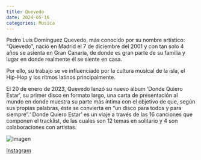 ```yaml
---
title: Quevedo
date: 2024-05-16
categories: Musica
---
```


Pedro Luis Domínguez Quevedo, más conocido por su nombre artístico: “Quevedo”, nació en Madrid el 7 de diciembre del 2001 y con tan solo 4 años se asienta en Gran Canaria, de donde es gran parte de su familia y lugar en donde realmente él se siente en casa.

Por ello, su trabajo se ve influenciado por la cultura musical de la isla, el Hip-Hop y los ritmos latinos principalmente.

El 20 de enero de 2023, Quevedo lanzó su nuevo álbum ‘Donde Quiero Estar’, su primer disco en formato largo, una carta de presentación al mundo en donde muestra su parte más íntima con el objetivo de que, según sus propias palabras, éste se convierta en “un disco para todos y para siempre”.‘ Donde Quiero Estar’ es un viaje a través de las 16 canciones que componen el tracklist, de las cuales son 12 temas en solitario y 4 son colaboraciones con artistas.

![Imagen](https://yt3.googleusercontent.com/x81sm-yXq5WUgWMyaiU5hOwBuies-YNhy75iELwscd2g6_IsYuA4_2TSxn0eDNWfyVuhypi6wSs=s900-c-k-c0x00ffffff-no-rj)

[Instagram](https://www.instagram.com/quevedo.pd/)